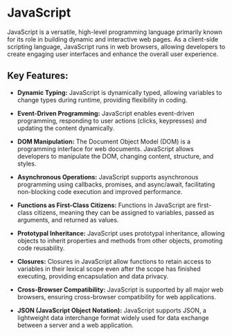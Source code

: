# JavaScript

JavaScript is a versatile, high-level programming language primarily known for its role in building dynamic and interactive web pages. As a client-side scripting language, JavaScript runs in web browsers, allowing developers to create engaging user interfaces and enhance the overall user experience.

## Key Features:

- **Dynamic Typing:** JavaScript is dynamically typed, allowing variables to change types during runtime, providing flexibility in coding.

- **Event-Driven Programming:** JavaScript enables event-driven programming, responding to user actions (clicks, keypresses) and updating the content dynamically.

- **DOM Manipulation:** The Document Object Model (DOM) is a programming interface for web documents. JavaScript allows developers to manipulate the DOM, changing content, structure, and styles.

- **Asynchronous Operations:** JavaScript supports asynchronous programming using callbacks, promises, and async/await, facilitating non-blocking code execution and improved performance.

- **Functions as First-Class Citizens:** Functions in JavaScript are first-class citizens, meaning they can be assigned to variables, passed as arguments, and returned as values.

- **Prototypal Inheritance:** JavaScript uses prototypal inheritance, allowing objects to inherit properties and methods from other objects, promoting code reusability.

- **Closures:** Closures in JavaScript allow functions to retain access to variables in their lexical scope even after the scope has finished executing, providing encapsulation and data privacy.

- **Cross-Browser Compatibility:** JavaScript is supported by all major web browsers, ensuring cross-browser compatibility for web applications.

- **JSON (JavaScript Object Notation):** JavaScript supports JSON, a lightweight data interchange format widely used for data exchange between a server and a web application.